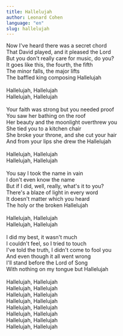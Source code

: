 ```yaml
---
title: Hallelujah
author: Leonard Cohen
language: "en"
slug: hallelujah
---
```

Now I've heard there was a secret chord   
That David played, and it pleased the Lord   
But you don't really care for music, do you?   
It goes like this, the fourth, the fifth   
The minor falls, the major lifts   
The baffled king composing Hallelujah   
&nbsp;   
Hallelujah, Hallelujah   
Hallelujah, Hallelujah   
&nbsp;   
Your faith was strong but you needed proof   
You saw her bathing on the roof   
Her beauty and the moonlight overthrew you   
She tied you to a kitchen chair   
She broke your throne, and she cut your hair   
And from your lips she drew the Hallelujah   
&nbsp;   
Hallelujah, Hallelujah   
Hallelujah, Hallelujah   
&nbsp;   
You say I took the name in vain   
I don't even know the name   
But if I did, well, really, what's it to you?   
There's a blaze of light in every word   
It doesn't matter which you heard   
The holy or the broken Hallelujah   
&nbsp;   
Hallelujah, Hallelujah   
Hallelujah, Hallelujah   
&nbsp;   
I did my best, it wasn't much   
I couldn't feel, so I tried to touch   
I've told the truth, I didn't come to fool you   
And even though it all went wrong   
I'll stand before the Lord of Song   
With nothing on my tongue but Hallelujah   
&nbsp;   
Hallelujah, Hallelujah   
Hallelujah, Hallelujah   
Hallelujah, Hallelujah   
Hallelujah, Hallelujah   
Hallelujah, Hallelujah   
Hallelujah, Hallelujah   
Hallelujah, Hallelujah   
Hallelujah, Hallelujah   
